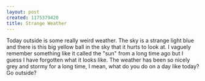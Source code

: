 ```yaml
--- 
layout: post
created: 1175379420
title: Strange Weather
---
```

Today outside is some really weird weather.  The sky is a strange light blue and there is this big yellow ball in the sky that it hurts to look at.  I vaguely remember something like it called the "sun" from a long time ago but I guess I have forgotten what it looks like.  The weather has been so nicely grey and stormy for a long time, I mean, what do you do on a day like today?  Go outside?
